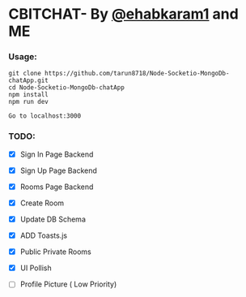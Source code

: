 # CBITCHAT- By [@ehabkaram1](https://github.com/ehabkaram1) and ME

 ### Usage:
```
git clone https://github.com/tarun8718/Node-Socketio-MongoDb-chatApp.git
cd Node-Socketio-MongoDb-chatApp 
npm install
npm run dev

Go to localhost:3000
```

### TODO:
  - [x] Sign In Page Backend
  - [x] Sign Up Page Backend
  - [x] Rooms Page Backend
  - [x] Create Room 
  - [x] Update DB Schema
  - [x] ADD Toasts.js 
  - [x] Public Private Rooms
  - [x] UI Pollish
  - [ ] Profile Picture ( Low Priority)
 

